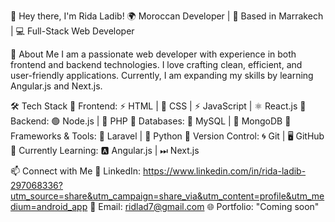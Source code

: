 👋 Hey there, I'm Rida Ladib!
🌍 Moroccan Developer | 📍 Based in Marrakech | 💻 Full-Stack Web Developer

🚀 About Me
I am a passionate web developer with experience in both frontend and backend technologies. I love crafting clean, efficient, and user-friendly applications. Currently, I am expanding my skills by learning Angular.js and Next.js.

🛠 Tech Stack
🔹 Frontend: ⚡ HTML | 🎨 CSS | ⚡ JavaScript | ⚛ React.js
🔹 Backend: 🟢 Node.js | 🐘 PHP
🔹 Databases: 🐬 MySQL | 🍃 MongoDB
🔹 Frameworks & Tools: 🚀 Laravel | 🐍 Python
🔹 Version Control: 🌀 Git | 🖥 GitHub
🔹 Currently Learning: 🅰 Angular.js | ⏭ Next.js

📫 Connect with Me
💼 LinkedIn: https://www.linkedin.com/in/rida-ladib-297068336?utm_source=share&utm_campaign=share_via&utm_content=profile&utm_medium=android_app
📧 Email: ridlad7@gmail.com
🌐 Portfolio: "Coming soon"
